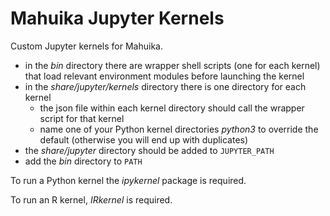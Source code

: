 # Mahuika Jupyter Kernels

Custom Jupyter kernels for Mahuika.

* in the *bin* directory there are wrapper shell scripts (one for each kernel)
  that load relevant environment modules before launching the kernel
* in the *share/jupyter/kernels* directory there is one directory for each kernel
  - the json file within each kernel directory should call the wrapper script for
    that kernel
  - name one of your Python kernel directories *python3* to override the default
    (otherwise you will end up with duplicates)
* the *share/jupyter* directory should be added to `JUPYTER_PATH`
* add the *bin* directory to `PATH`

To run a Python kernel the *ipykernel* package is required.

To run an R kernel, *IRkernel* is required.
